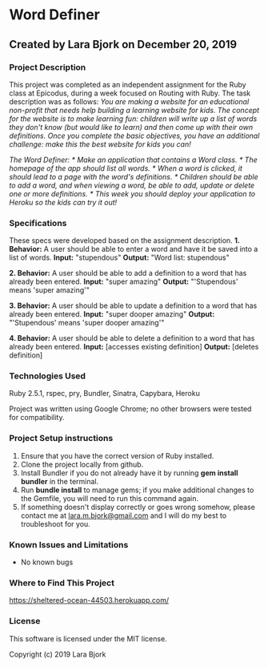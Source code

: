 # Word Definer
## Created by Lara Bjork on December 20, 2019
### Project Description

This project was completed as an independent assignment for the Ruby class at Epicodus, during a week focused on Routing with Ruby. The task description was as follows:
_You are making a website for an educational non-profit that needs help building a learning website for kids. The concept for the website is to make learning fun: children will write up a list of words they don't know (but would like to learn) and then come up with their own definitions. Once you complete the basic objectives, you have an additional challenge: make this the best website for kids you can!_

_The Word Definer:_
_* Make an application that contains a Word class._
_* The homepage of the app should list all words._
_* When a word is clicked, it should lead to a page with the word's definitions._
_* Children should be able to add a word, and when viewing a word, be able to add, update or delete one or more definitions._
_* This week you should deploy your application to Heroku so the kids can try it out!_

### Specifications
These specs were developed based on the assignment description.
**1. Behavior:** A user should be able to enter a word and have it be saved into a list of words.
**Input:** "stupendous"
**Output:** "Word list: stupendous"

**2. Behavior:** A user should be able to add a definition to a word that has already been entered.
**Input:** "super amazing"
**Output:** "'Stupendous' means 'super amazing'"

**3. Behavior:** A user should be able to update a definition to a word that has already been entered.
**Input:** "super dooper amazing"
**Output:** "'Stupendous' means 'super dooper amazing'"

**4. Behavior:** A user should be able to delete a definition to a word that has already been entered.
**Input:** [accesses existing definition]
**Output:** [deletes definition]

### Technologies Used
Ruby 2.5.1, rspec, pry, Bundler, Sinatra, Capybara, Heroku

Project was written using Google Chrome; no other browsers were tested for compatibility.

### Project Setup instructions
1. Ensure that you have the correct version of Ruby installed.
2. Clone the project locally from github.
3. Install Bundler if you do not already have it by running **gem install bundler** in the terminal.
4. Run **bundle install** to manage gems; if you make additional changes to the Gemfile, you will need to run this command again.
5. If something doesn't display correctly or goes wrong somehow, please contact me at <lara.m.bjork@gmail.com> and I will do my best to troubleshoot for you.

### Known Issues and Limitations
* No known bugs

### Where to Find This Project
https://sheltered-ocean-44503.herokuapp.com/

### License
This software is licensed under the MIT license.

Copyright (c) 2019 Lara Bjork

